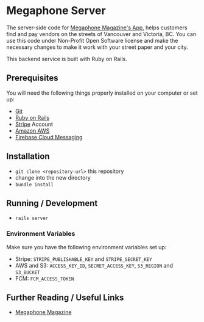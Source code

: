 # Megaphone Server

The server-side code for [Megaphone Magazine's App](https://github.com/denimandsteel/megaphone-app-public), helps customers find and pay vendors on the streets of Vancouver and Victoria, BC. You can use this code under Non-Profit Open Software license and make the necessary changes to make it work with your street paper and your city.

This backend service is built with Ruby on Rails.

## Prerequisites

You will need the following things properly installed on your computer or set up:

* [Git](http://git-scm.com/)
* [Ruby on Rails](http://rubyonrails.org/)
* [Stripe](https://stripe.com) Account
* [Amazon AWS](https://aws.amazon.com)
* [Firebase Cloud Messaging](https://firebase.google.com/docs/cloud-messaging/)

## Installation

* `git clone <repository-url>` this repository
* change into the new directory
* `bundle install`

## Running / Development

* `rails server`

### Environment Variables
Make sure you have the following environment variables set up:

* Stripe: `STRIPE_PUBLISHABLE_KEY` and `STRIPE_SECRET_KEY`
* AWS and S3: `ACCESS_KEY_ID`, `SECRET_ACCESS_KEY`, `S3_REGION` and `S3_BUCKET`
* FCM: `FCM_ACCESS_TOKEN`

## Further Reading / Useful Links

* [Megaphone Magazine](http://www.megaphonemagazine.com/)
